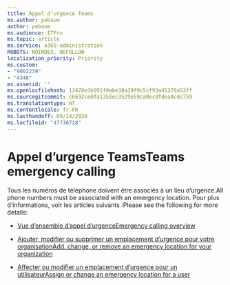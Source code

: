 ```yaml
---
title: Appel d’urgence Teams
ms.author: pebaum
author: pebaum
ms.audience: ITPro
ms.topic: article
ms.service: o365-administration
ROBOTS: NOINDEX, NOFOLLOW
localization_priority: Priority
ms.custom:
- "9002239"
- "4348"
ms.assetid: ''
ms.openlocfilehash: 13478e3b991f9abe38a39f9c5cf93a45379a53ff
ms.sourcegitcommit: c6692ce0fa1358ec3529e59ca0ecdfdea4cdc759
ms.translationtype: HT
ms.contentlocale: fr-FR
ms.lasthandoff: 09/14/2020
ms.locfileid: "47736718"
---
```

# <a name="teams-emergency-calling"></a><span data-ttu-id="e0c99-102">Appel d’urgence Teams</span><span class="sxs-lookup"><span data-stu-id="e0c99-102">Teams emergency calling</span></span>

<span data-ttu-id="e0c99-103">Tous les numéros de téléphone doivent être associés à un lieu d’urgence.</span><span class="sxs-lookup"><span data-stu-id="e0c99-103">All phone numbers must be associated with an emergency location.</span></span> <span data-ttu-id="e0c99-104">Pour plus d’informations, voir les articles suivants :</span><span class="sxs-lookup"><span data-stu-id="e0c99-104">Please see the following for more details:</span></span>

- [<span data-ttu-id="e0c99-105">Vue d’ensemble d’appel d’urgence</span><span class="sxs-lookup"><span data-stu-id="e0c99-105">Emergency calling overview</span></span>](https://docs.microsoft.com/MicrosoftTeams/what-are-emergency-locations-addresses-and-call-routing)

- [<span data-ttu-id="e0c99-106">Ajouter, modifier ou supprimer un emplacement d’urgence pour votre organisation</span><span class="sxs-lookup"><span data-stu-id="e0c99-106">Add, change, or remove an emergency location for your organization</span></span>](https://docs.microsoft.com/MicrosoftTeams/add-change-remove-emergency-location-organization)

- [<span data-ttu-id="e0c99-107">Affecter ou modifier un emplacement d’urgence pour un utilisateur</span><span class="sxs-lookup"><span data-stu-id="e0c99-107">Assign or change an emergency location for a user</span></span>](https://docs.microsoft.com/MicrosoftTeams/assign-change-emergency-location-user)
